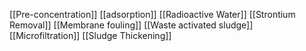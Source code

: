 [[Pre-concentration]]
[[adsorption]]
[[Radioactive Water]]
[[Strontium Removal]]
[[Membrane fouling]]
[[Waste activated sludge]]
[[Microfiltration]]
[[Sludge Thickening]]
